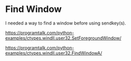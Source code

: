 # Find Window

I needed a way to find a window before using sendkey(s).

<https://programtalk.com/python-examples/ctypes.windll.user32.SetForegroundWindow/>

<https://programtalk.com/python-examples/ctypes.windll.user32.FindWindowA/>
